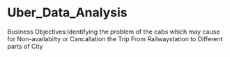 # Uber_Data_Analysis
Business Objectives:Identifying the problem of the cabs which may cause for Non-availabilty or Cancallation the Trip From Railwaystation to Different parts of City
